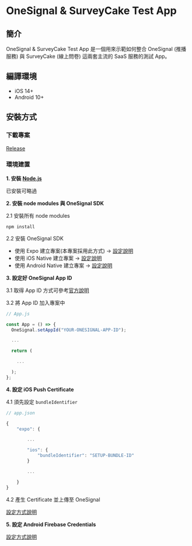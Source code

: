 # OneSignal & SurveyCake Test App

## 簡介

OneSignal & SurveyCake Test App 是一個用來示範如何整合 OneSignal (推播服務) 與 SurveyCake (線上問卷) 這兩套主流的 SaaS 服務的測試 App。

## 編譯環境

- iOS 14+
- Android 10+

## 安裝方式

### 下載專案

[Release](https://github.com/weichiangko/mionext-cx-app/releases)

### 環境建置

**1. 安裝 [Node.js](https://nodejs.org/en/)**

已安裝可略過

**2. 安裝 node modules 與 OneSignal SDK**

2.1 安裝所有 node modules

```
npm install
```

2.2 安裝 OneSignal SDK

- 使用 Expo 建立專案(本專案採用此方式) -> [設定說明](https://documentation.onesignal.com/docs/react-native-expo-sdk-setup)
- 使用 iOS Native 建立專案 -> [設定說明](https://documentation.onesignal.com/docs/ios-sdk-setup)
- 使用 Android Native 建立專案 -> [設定說明](https://documentation.onesignal.com/docs/android-sdk-setup)

**3. 設定好 OneSignal App ID**

3.1 取得 App ID 方式可參考[官方說明](https://documentation.onesignal.com/docs/accounts-and-keys)

3.2 將 App ID 加入專案中

```JavaScript
// App.js

const App = () => {
  OneSignal.setAppId("YOUR-ONESIGNAL-APP-ID");

  ...

  return (

    ...

  );
};
```

**4. 設定 iOS Push Certificate**

4.1 須先設定 `bundleIdentifier`

```JavaScript
// app.json

{
    "expo": {

        ...

        "ios": {
            "bundleIdentifier": "SETUP-BUNDLE-ID"
        }

        ...

    }
}

```

4.2 產生 Certificate 並上傳至 OneSignal

[設定方式說明](https://documentation.onesignal.com/docs/generate-an-ios-push-certificate)

**5. 設定 Android Firebase Credentials**

[設定方式說明](https://documentation.onesignal.com/docs/generate-a-google-server-api-key)
